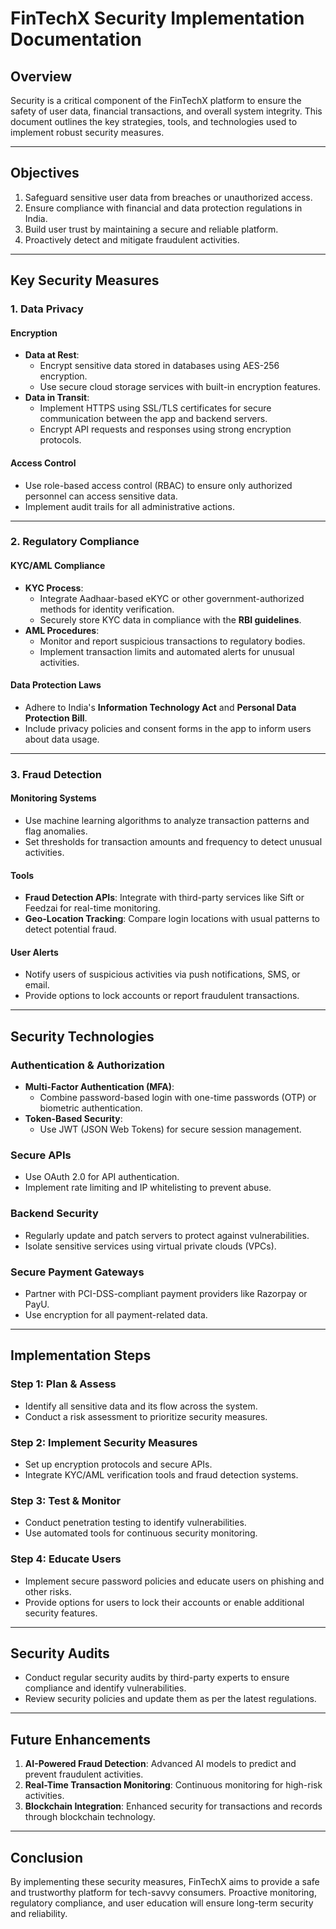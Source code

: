 # FinTechX Security Implementation Documentation

## Overview

Security is a critical component of the FinTechX platform to ensure the safety of user data, financial transactions, and overall system integrity. This document outlines the key strategies, tools, and technologies used to implement robust security measures.

---

## Objectives

1. Safeguard sensitive user data from breaches or unauthorized access.
2. Ensure compliance with financial and data protection regulations in India.
3. Build user trust by maintaining a secure and reliable platform.
4. Proactively detect and mitigate fraudulent activities.

---

## Key Security Measures

### 1. Data Privacy
#### Encryption
- **Data at Rest**: 
  - Encrypt sensitive data stored in databases using AES-256 encryption.
  - Use secure cloud storage services with built-in encryption features.
- **Data in Transit**:
  - Implement HTTPS using SSL/TLS certificates for secure communication between the app and backend servers.
  - Encrypt API requests and responses using strong encryption protocols.

#### Access Control
- Use role-based access control (RBAC) to ensure only authorized personnel can access sensitive data.
- Implement audit trails for all administrative actions.

---

### 2. Regulatory Compliance
#### KYC/AML Compliance
- **KYC Process**:
  - Integrate Aadhaar-based eKYC or other government-authorized methods for identity verification.
  - Securely store KYC data in compliance with the **RBI guidelines**.
- **AML Procedures**:
  - Monitor and report suspicious transactions to regulatory bodies.
  - Implement transaction limits and automated alerts for unusual activities.

#### Data Protection Laws
- Adhere to India's **Information Technology Act** and **Personal Data Protection Bill**.
- Include privacy policies and consent forms in the app to inform users about data usage.

---

### 3. Fraud Detection
#### Monitoring Systems
- Use machine learning algorithms to analyze transaction patterns and flag anomalies.
- Set thresholds for transaction amounts and frequency to detect unusual activities.

#### Tools
- **Fraud Detection APIs**: Integrate with third-party services like Sift or Feedzai for real-time monitoring.
- **Geo-Location Tracking**: Compare login locations with usual patterns to detect potential fraud.

#### User Alerts
- Notify users of suspicious activities via push notifications, SMS, or email.
- Provide options to lock accounts or report fraudulent transactions.

---

## Security Technologies

### Authentication & Authorization
- **Multi-Factor Authentication (MFA)**:
  - Combine password-based login with one-time passwords (OTP) or biometric authentication.
- **Token-Based Security**:
  - Use JWT (JSON Web Tokens) for secure session management.

### Secure APIs
- Use OAuth 2.0 for API authentication.
- Implement rate limiting and IP whitelisting to prevent abuse.

### Backend Security
- Regularly update and patch servers to protect against vulnerabilities.
- Isolate sensitive services using virtual private clouds (VPCs).

### Secure Payment Gateways
- Partner with PCI-DSS-compliant payment providers like Razorpay or PayU.
- Use encryption for all payment-related data.

---

## Implementation Steps

### Step 1: Plan & Assess
- Identify all sensitive data and its flow across the system.
- Conduct a risk assessment to prioritize security measures.

### Step 2: Implement Security Measures
- Set up encryption protocols and secure APIs.
- Integrate KYC/AML verification tools and fraud detection systems.

### Step 3: Test & Monitor
- Conduct penetration testing to identify vulnerabilities.
- Use automated tools for continuous security monitoring.

### Step 4: Educate Users
- Implement secure password policies and educate users on phishing and other risks.
- Provide options for users to lock their accounts or enable additional security features.

---

## Security Audits

- Conduct regular security audits by third-party experts to ensure compliance and identify vulnerabilities.
- Review security policies and update them as per the latest regulations.

---

## Future Enhancements

1. **AI-Powered Fraud Detection**: Advanced AI models to predict and prevent fraudulent activities.
2. **Real-Time Transaction Monitoring**: Continuous monitoring for high-risk activities.
3. **Blockchain Integration**: Enhanced security for transactions and records through blockchain technology.

---

## Conclusion

By implementing these security measures, FinTechX aims to provide a safe and trustworthy platform for tech-savvy consumers. Proactive monitoring, regulatory compliance, and user education will ensure long-term security and reliability.

